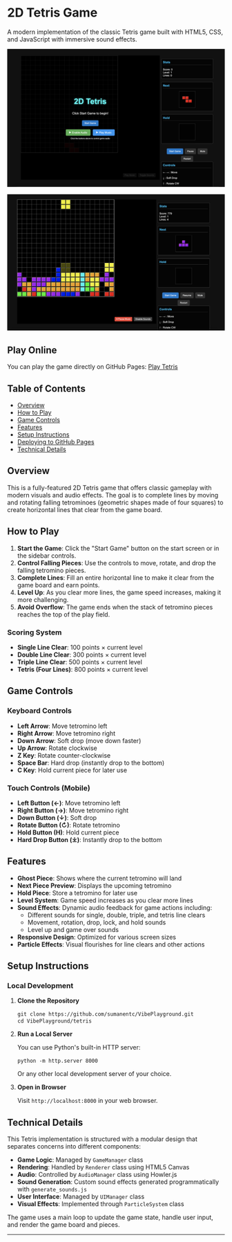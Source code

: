 # 2D Tetris Game

A modern implementation of the classic Tetris game built with HTML5, CSS, and JavaScript with immersive sound effects.

![Tetris Game Screenshot](./img1.png)

![Tetris Game Screenshot](./img2.png)

## Play Online

You can play the game directly on GitHub Pages:
[Play Tetris](https://tetris-mocha-delta.vercel.app/)

## Table of Contents
- [Overview](#overview)
- [How to Play](#how-to-play)
- [Game Controls](#game-controls)
- [Features](#features)
- [Setup Instructions](#setup-instructions)
- [Deploying to GitHub Pages](#deploying-to-github-pages)
- [Technical Details](#technical-details)

## Overview

This is a fully-featured 2D Tetris game that offers classic gameplay with modern visuals and audio effects. The goal is to complete lines by moving and rotating falling tetrominoes (geometric shapes made of four squares) to create horizontal lines that clear from the game board.

## How to Play

1. **Start the Game**: Click the "Start Game" button on the start screen or in the sidebar controls.
2. **Control Falling Pieces**: Use the controls to move, rotate, and drop the falling tetromino pieces.
3. **Complete Lines**: Fill an entire horizontal line to make it clear from the game board and earn points.
4. **Level Up**: As you clear more lines, the game speed increases, making it more challenging.
5. **Avoid Overflow**: The game ends when the stack of tetromino pieces reaches the top of the play field.

### Scoring System
- **Single Line Clear**: 100 points × current level
- **Double Line Clear**: 300 points × current level
- **Triple Line Clear**: 500 points × current level
- **Tetris (Four Lines)**: 800 points × current level

## Game Controls

### Keyboard Controls
- **Left Arrow**: Move tetromino left
- **Right Arrow**: Move tetromino right
- **Down Arrow**: Soft drop (move down faster)
- **Up Arrow**: Rotate clockwise
- **Z Key**: Rotate counter-clockwise
- **Space Bar**: Hard drop (instantly drop to the bottom)
- **C Key**: Hold current piece for later use

### Touch Controls (Mobile)
- **Left Button (←)**: Move tetromino left
- **Right Button (→)**: Move tetromino right
- **Down Button (↓)**: Soft drop
- **Rotate Button (↻)**: Rotate tetromino
- **Hold Button (H)**: Hold current piece
- **Hard Drop Button (⤓)**: Instantly drop to the bottom

## Features

- **Ghost Piece**: Shows where the current tetromino will land
- **Next Piece Preview**: Displays the upcoming tetromino
- **Hold Piece**: Store a tetromino for later use
- **Level System**: Game speed increases as you clear more lines
- **Sound Effects**: Dynamic audio feedback for game actions including:
  - Different sounds for single, double, triple, and tetris line clears
  - Movement, rotation, drop, lock, and hold sounds
  - Level up and game over sounds
- **Responsive Design**: Optimized for various screen sizes
- **Particle Effects**: Visual flourishes for line clears and other actions

## Setup Instructions

### Local Development

1. **Clone the Repository**
   ```
   git clone https://github.com/sumanentc/VibePlayground.git
   cd VibePlayground/tetris
   ```

2. **Run a Local Server**
   
   You can use Python's built-in HTTP server:
   ```
   python -m http.server 8000
   ```
   
   Or any other local development server of your choice.

3. **Open in Browser**
   
   Visit `http://localhost:8000` in your web browser.

## Technical Details

This Tetris implementation is structured with a modular design that separates concerns into different components:

- **Game Logic**: Managed by `GameManager` class
- **Rendering**: Handled by `Renderer` class using HTML5 Canvas
- **Audio**: Controlled by `AudioManager` class using Howler.js
- **Sound Generation**: Custom sound effects generated programmatically with `generate_sounds.js`
- **User Interface**: Managed by `UIManager` class
- **Visual Effects**: Implemented through `ParticleSystem` class

The game uses a main loop to update the game state, handle user input, and render the game board and pieces.

---
